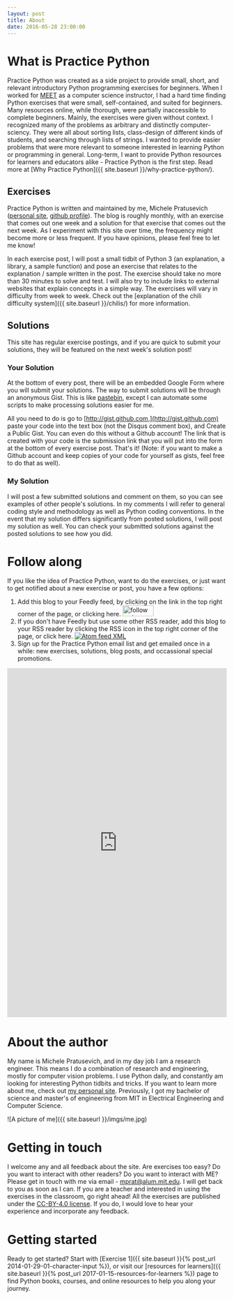 ```yaml
---
layout: post
title: About
date: 2016-05-28 23:00:00
---
```


# What is Practice Python

Practice Python was created as a side project to provide small, short, and relevant introductory Python programming exercises for beginners. When I worked for [MEET](http://meet.mit.edu/) as a computer science instructor, I had a hard time finding Python exercises that were small, self-contained, and suited for beginners. Many resources online, while thorough, were partially inaccessible to complete beginners. Mainly, the exercises were given without context. I recognized many of the problems as arbitrary and distinctly computer-sciency. They were all about sorting lists, class-design of different kinds of students, and searching through lists of strings. I wanted to provide easier problems that were more relevant to someone interested in learning Python or programming in general. Long-term, I want to provide Python resources for learners and educators alike - Practice Python is the first step. Read more at [Why Practice Python]({{ site.baseurl }}/why-practice-python/).

## Exercises

Practice Python is written and maintained by me, Michele Pratusevich ([personal site](http://mprat.org), [github profile](http://github.com/mprat)). The blog is roughly monthly, with an exercise that comes out one week and a solution for that exercise that comes out the next week. As I experiment with this site over time, the frequency might become more or less frequent. If you have opinions, please feel free to let me know!

In each exercise post, I will post a small tidbit of Python 3 (an explanation, a library, a sample function) and pose an exercise that relates to the explanation / sample written in the post. The exercise should take no more than 30 minutes to solve and test. I will also try to include links to external websites that explain concepts in a simple way. The exercises will vary in difficulty from week to week. Check out the [explanation of the chili difficulty system]({{ site.baseurl }}/chilis/) for more information.

## Solutions

This site has regular exercise postings, and if you are quick to submit your solutions, they will be featured on the next week's solution post!

### Your Solution

At the bottom of every post, there will be an embedded Google Form where you will submit your solutions. The way to submit solutions will be through an anonymous Gist. This is like [pastebin](http://pastebin.com/), except I can automate some scripts to make processing solutions easier for me.

All you need to do is go to [http://gist.github.com,](http://gist.github.com) paste your code into the text box (not the Disqus comment box), and Create a Public Gist. You can even do this without a Github account! The link that is created with your code is the submission link that you will put into the form at the bottom of every exercise post. That's it! (Note: if you want to make a Github account and keep copies of your code for yourself as gists, feel free to do that as well).

### My Solution

I will post a few submitted solutions and comment on them, so you can see examples of other people's solutions. In my comments I will refer to general coding style and methodology as well as Python coding conventions. In the event that my solution differs significantly from posted solutions, I will post my solution as well. You can check your submitted solutions against the posted solutions to see how you did.


# Follow along

If you like the idea of Practice Python, want to do the exercises, or just want to get notified about a new exercise or post, you have a few options:

1. Add this blog to your Feedly feed, by clicking on the link in the top right corner of the page, or clicking here. <a href='http://cloud.feedly.com/#subscription%2Ffeed%2Fhttp%3A%2F%2Fpracticepython.org%2Fatom.xml' target='blank'><img id='feedlyFollow' src='http://s3.feedly.com/img/follows/feedly-follow-rectangle-volume-medium_2x.png' alt='follow us in feedly' width='71' height='25'></a>
2. If you don't have Feedly but use some other RSS reader, add this blog to your RSS reader by clicking the RSS icon in the top right corner of the page, or click here. <a href="{{ site.production_url }}/atom.xml" target="_blank"><img class="logo-small" src="{{ site.baseurl }}/assets/img/rss_img.png" alt="Atom feed XML"></a>
3. Sign up for the Practice Python email list and get emailed once in a while: new exercises, solutions, blog posts, and occassional special promotions. 
<iframe width="700" height="800" src="https://77c43a6f.sibforms.com/serve/MUIEAC46Ul3cRO00m03bg_L5BpCuRNtW8PEOsfNjEFjL8hkCTdx86THwu5Upl88h48vResTPsD2wdNCtV2nCM6xuYh2yyGhWigHShxdaVy5d1HB8BCW-LSyD9b6kjW9LTVaGmdx6ek95rwCMgmE2F7JBP9QbqWIx3xBCp3mxas6seqB5u8QaZKlNzuSZ5NzaeWbEwSQxHkTiNAee" frameborder="0" scrolling="auto" allowfullscreen style="display: block;margin-left: auto;margin-right: auto;max-width: 100%;"></iframe>

# About the author

My name is Michele Pratusevich, and in my day job I am a research engineer. This means I do a combination of research and engineering, mostly for computer vision problems. I use Python daily, and constantly am looking for interesting Python tidbits and tricks. If you want to learn more about me, check out [my personal site](http://mprat.org). Previously, I got my bachelor of science and master's of engineering from MIT in Electrical Engineering and Computer Science. 

![A picture of me]({{ site.baseurl }}/imgs/me.jpg)

# Getting in touch

I welcome any and all feedback about the site. Are exercises too easy? Do you want to interact with other readers? Do you want to interact with ME? Please get in touch with me via email - <a href="mailto:mprat@alum.mit.edu">mprat@alum.mit.edu</a>. I will get back to you as soon as I can. If you are a teacher and interested in using the exercises in the classroom, go right ahead! All the exercises are published under the [CC-BY-4.0 license](https://creativecommons.org/licenses/by/4.0/). If you do, I would love to hear your experience and incorporate any feedback.

# Getting started

Ready to get started? Start with [Exercise 1]({{ site.baseurl }}{% post_url 2014-01-29-01-character-input %}), or visit our [resources for learners]({{ site.baseurl }}{% post_url 2017-01-15-resources-for-learners %}) page to find Python books, courses, and online resources to help you along your journey.
